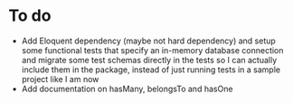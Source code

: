 # To do

- Add Eloquent dependency (maybe not hard dependency) and setup some functional tests that specify an in-memory database connection and migrate some test schemas directly in the tests so I can actually include them in the package, instead of just running tests in a sample project like I am now
- Add documentation on hasMany, belongsTo and hasOne
